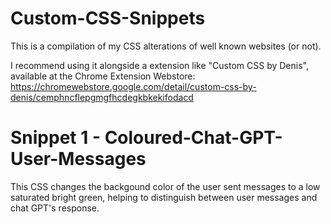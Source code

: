 # Custom-CSS-Snippets 
This is a compilation of my CSS alterations of well known websites (or not).

I recommend using it alongside a extension like "Custom CSS by Denis", available at the Chrome Extension Webstore: https://chromewebstore.google.com/detail/custom-css-by-denis/cemphncflepgmgfhcdegkbkekifodacd

# Snippet 1 - Coloured-Chat-GPT-User-Messages

This CSS changes the backgound color of the user sent messages to a low saturated bright green, helping to distinguish between user messages and chat GPT's response.
